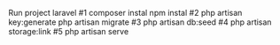 Run project laravel
#1
composer instal
npm instal
#2
php artisan key:generate
php artisan migrate
#3
 php artisan db:seed
#4
php artisan storage:link
#5
php artisan serve

